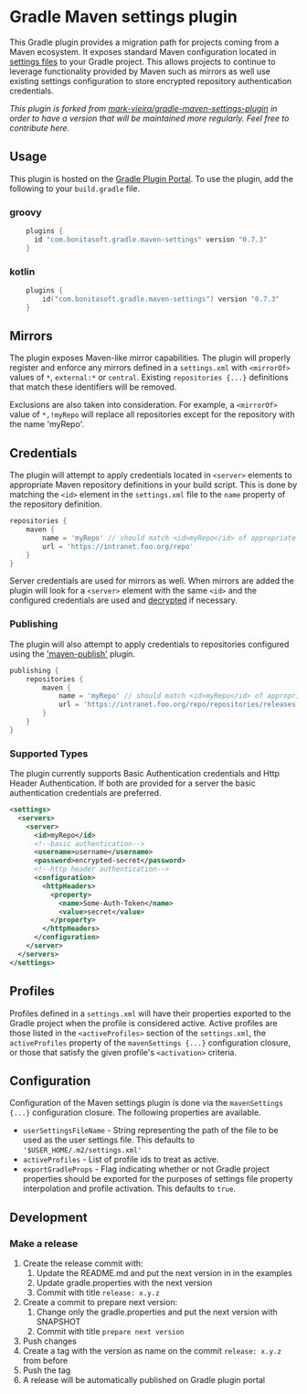 # Gradle Maven settings plugin

This Gradle plugin provides a migration path for projects coming from a Maven ecosystem. It exposes standard Maven
configuration located in [settings files](http://maven.apache.org/settings.html) to your Gradle project. This allows 
projects to continue to leverage functionality provided by Maven such as mirrors as well use existing
settings configuration to store encrypted repository authentication credentials.

*This plugin is forked from [mark-vieira/gradle-maven-settings-plugin](https://github.com/mark-vieira/gradle-maven-settings-plugin) 
in order to have a version that will be maintained more regularly. Feel free to contribute here.*

## Usage
This plugin is hosted on the [Gradle Plugin Portal](https://plugins.gradle.org/plugin/net.linguica.maven-settings).
To use the plugin, add the following to your `build.gradle` file.

### groovy
```groovy
    plugins {
      id "com.bonitasoft.gradle.maven-settings" version "0.7.3"
    }
```
### kotlin
```kotlin
    plugins {
        id("com.bonitasoft.gradle.maven-settings") version "0.7.3"
    }
```

## Mirrors
The plugin exposes Maven-like mirror capabilities. The plugin will properly register and enforce any 
mirrors defined in a `settings.xml` with `<mirrorOf>` values of `*`, `external:*` or `central`. Existing 
`repositories {...}` definitions that match these identifiers will be removed. 

Exclusions are also taken into consideration. For example, a `<mirrorOf>` value of `*,!myRepo` will replace
all repositories except for the repository with the name 'myRepo'.

## Credentials
The plugin will attempt to apply credentials located in `<server>` elements to appropriate Maven repository 
definitions in your build script. This is done by matching the `<id>` element in the `settings.xml` file to the `name`
property of the repository definition.
```groovy
repositories {
    maven {
        name = 'myRepo' // should match <id>myRepo</id> of appropriate <server> in settings.xml
        url = 'https://intranet.foo.org/repo'
    }
}
```

Server credentials are used for mirrors as well. When mirrors are added the plugin will look for a `<server>` element 
with the same `<id>` and the configured credentials are used and [decrypted](http://maven.apache.org/guides/mini/guide-encryption.html) 
if necessary.

### Publishing
The plugin will also attempt to apply credentials to repositories configured using the 
['maven-publish'](https://docs.gradle.org/current/userguide/publishing_maven.html) plugin.
```groovy
publishing {
    repositories {
        maven {
            name = 'myRepo' // should match <id>myRepo</id> of appropriate <server> in settings.xml
            url = 'https://intranet.foo.org/repo/repositories/releases'
        }
    }
}
```
    

### Supported Types
The plugin currently supports Basic Authentication credentials and Http Header Authentication. If both are provided for a server
the basic authentication credentials are preferred.

```xml
<settings>
  <servers>
    <server>
      <id>myRepo</id>
      <!--basic authentication-->
      <username>username</username>
      <password>encrypted-secret</password>
      <!--http header authentication-->
      <configuration>
        <httpHeaders>
          <property>
            <name>Some-Auth-Token</name>
            <value>secret</value>
          </property>
        </httpHeaders>
      </configuration>
    </server>
  </servers>
</settings>
```

## Profiles
Profiles defined in a `settings.xml` will have their properties exported to the Gradle project when the profile is considered
active. Active profiles are those listed in the `<activeProfiles>` section of the `settings.xml`, the `activeProfiles`
property of the `mavenSettings {...}` configuration closure, or those that satisfy the given profile's `<activation>`
criteria.

## Configuration
Configuration of the Maven settings plugin is done via the `mavenSettings {...}` configuration closure. The following 
properties are available.

* `userSettingsFileName` - String representing the path of the file to be used as the user settings file. This defaults to 
`'$USER_HOME/.m2/settings.xml'`
* `activeProfiles` - List of profile ids to treat as active.
* `exportGradleProps` - Flag indicating whether or not Gradle project properties should be exported for the purposes of 
settings file property interpolation and profile activation. This defaults to `true`.

## Development

### Make a release

1. Create the release commit with:
    1. Update the README.md and put the next version in in the examples
    2. Update gradle.properties with the next version
    3. Commit with title `release: x.y.z`
2. Create a commit to prepare next version:
    1. Change only the gradle.properties and put the next version with SNAPSHOT
    2. Commit with title `prepare next version`
3. Push changes
4. Create a tag with the version as name on the commit `release: x.y.z` from before
5. Push the tag
6. A release will be automatically published on Gradle plugin portal
